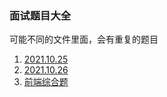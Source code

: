 ### 面试题目大全

可能不同的文件里面，会有重复的题目

1. [2021.10.25](./2021.10.25.md)
2. [2021.10.26](./2021.10.26.md)
3. [前端综合题](./前端综合题.md)
